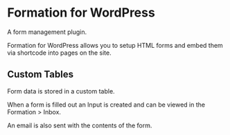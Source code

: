# Formation for WordPress

A form management plugin.

Formation for WordPress allows you to setup HTML forms and embed them via shortcode into pages on the site.

## Custom Tables

Form data is stored in a custom table.

When a form is filled out an Input is created and can be viewed in the Formation > Inbox.

An email is also sent with the contents of the form.
